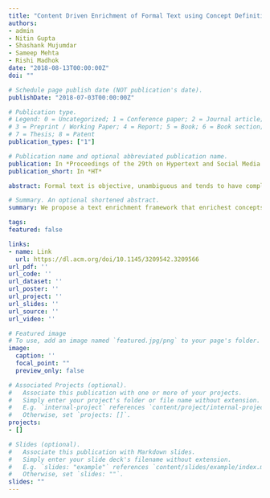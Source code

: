 ```yaml
---
title: "Content Driven Enrichment of Formal Text using Concept Definitions and Applications"
authors:
- admin
- Nitin Gupta
- Shashank Mujumdar
- Sameep Mehta
- Rishi Madhok
date: "2018-08-13T00:00:00Z"
doi: ""

# Schedule page publish date (NOT publication's date).
publishDate: "2018-07-03T00:00:00Z"

# Publication type.
# Legend: 0 = Uncategorized; 1 = Conference paper; 2 = Journal article;
# 3 = Preprint / Working Paper; 4 = Report; 5 = Book; 6 = Book section;
# 7 = Thesis; 8 = Patent
publication_types: ["1"]

# Publication name and optional abbreviated publication name.
publication: In *Proceedings of the 29th on Hypertext and Social Media  2018*
publication_short: In *HT*

abstract: Formal text is objective, unambiguous and tends to have complex sentence construction intended to be understood by the target demographic. However, in the absence of domain knowledge it is imperative to define key concepts and their relationship in the text for correct interpretation for general readers. To address this, we propose a text enrichment framework that identifies the key concepts from input text, highlights definitions and fetches the definition from external data sources in case the concept is undefined. Beyond concept definitions, the system enriches the input text with concept applications and a pre-requisite concept graph that showcases the inter-dependency within the extracted concepts. While the problem of learning definition statements is attempted in literature, the task of learning application statements is novel. We manually annotated a dataset for training a deep learning network for identifying application statements in text. We quantitatively compared the results of both application and definition identifica- tion models with standard baselines. To validate the utility of the proposed framework for general readers, we report enrichment accuracy and show promising results.

# Summary. An optional shortened abstract.
summary: We propose a text enrichment framework that enrichest concepts form input text with their definitions, applications and a pre-requisite concept graph that showcases the inter-dependency within the extracted concepts.

tags:
featured: false

links:
- name: Link
  url: https://dl.acm.org/doi/10.1145/3209542.3209566
url_pdf: ''
url_code: ''
url_dataset: ''
url_poster: ''
url_project: ''
url_slides: ''
url_source: ''
url_video: ''

# Featured image
# To use, add an image named `featured.jpg/png` to your page's folder. 
image:
  caption: ''
  focal_point: ""
  preview_only: false

# Associated Projects (optional).
#   Associate this publication with one or more of your projects.
#   Simply enter your project's folder or file name without extension.
#   E.g. `internal-project` references `content/project/internal-project/index.md`.
#   Otherwise, set `projects: []`.
projects:
- []

# Slides (optional).
#   Associate this publication with Markdown slides.
#   Simply enter your slide deck's filename without extension.
#   E.g. `slides: "example"` references `content/slides/example/index.md`.
#   Otherwise, set `slides: ""`.
slides: ""
---
```




